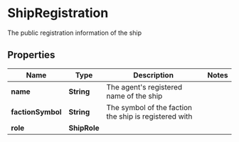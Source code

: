 

# ShipRegistration

The public registration information of the ship

## Properties

| Name | Type | Description | Notes |
|------------ | ------------- | ------------- | -------------|
|**name** | **String** | The agent&#39;s registered name of the ship |  |
|**factionSymbol** | **String** | The symbol of the faction the ship is registered with |  |
|**role** | **ShipRole** |  |  |



